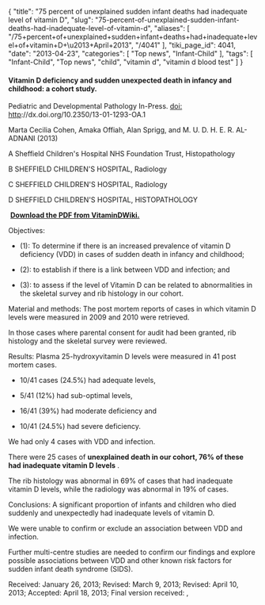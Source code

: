 {
    "title": "75 percent of unexplained sudden infant deaths had inadequate level of vitamin D",
    "slug": "75-percent-of-unexplained-sudden-infant-deaths-had-inadequate-level-of-vitamin-d",
    "aliases": [
        "/75+percent+of+unexplained+sudden+infant+deaths+had+inadequate+level+of+vitamin+D+\u2013+April+2013",
        "/4041"
    ],
    "tiki_page_id": 4041,
    "date": "2013-04-23",
    "categories": [
        "Top news",
        "Infant-Child"
    ],
    "tags": [
        "Infant-Child",
        "Top news",
        "child",
        "vitamin d",
        "vitamin d blood test"
    ]
}


#### Vitamin D deficiency and sudden unexpected death in infancy and childhood: a cohort study.

Pediatric and Developmental Pathology In-Press. [doi: http](https://doi.org/http)://dx.doi.org/10.2350/13-01-1293-OA.1

Marta Cecilia Cohen, Amaka Offiah, Alan Sprigg, and M. U. D. H. E. R. AL-ADNANI (2013)

A Sheffield Children's Hospital NHS Foundation Trust, Histopathology

B SHEFFIELD CHILDREN'S HOSPITAL, Radiology

C SHEFFIELD CHILDREN'S HOSPITAL, Radiology

D SHEFFIELD CHILDREN'S HOSPITAL, HISTOPATHOLOGY

 **<i class="fas fa-file-pdf" style="margin-right: 0.3em;"></i><a href="https://d378j1rmrlek7x.cloudfront.net/attachments/pdf/sudden-infant-death.pdf">Download the PDF from VitaminDWiki.</a>** 

Objectives: 

* (1): To determine if there is an increased prevalence of vitamin D deficiency (VDD) in cases of sudden death in infancy and childhood; 

* (2): to establish if there is a link between VDD and infection; and 

* (3): to assess if the level of Vitamin D can be related to abnormalities in the skeletal survey and rib histology in our cohort.

Material and methods: The post mortem reports of cases in which vitamin D levels were measured in 2009 and 2010 were retrieved. 

In those cases where parental consent for audit had been granted, rib histology and the skeletal survey were reviewed.

Results: Plasma 25-hydroxyvitamin D levels were measured in 41 post mortem cases. 

* 10/41 cases (24.5%) had adequate levels, 

* 5/41 (12%) had sub-optimal levels, 

* 16/41 (39%) had moderate deficiency and 

* 10/41 (24.5%) had severe deficiency. 

We had only 4 cases with VDD and infection. 

There were 25 cases of  **unexplained death in our cohort, 76% of these had inadequate vitamin D levels** . 

The rib histology was abnormal in 69% of cases that had inadequate vitamin D levels, while the radiology was abnormal in 19% of cases.

Conclusions: A significant proportion of infants and children who died suddenly and unexpectedly had inadequate levels of vitamin D. 

We were unable to confirm or exclude an association between VDD and infection. 

Further multi-centre studies are needed to confirm our findings and explore possible associations between VDD and other known risk factors for sudden infant death syndrome (SIDS). 

Received: January 26, 2013; Revised: March 9, 2013; Revised: April 10, 2013; Accepted: April 18, 2013; Final version received: ,